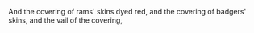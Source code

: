 And the covering of rams' skins dyed red, and the covering of badgers' skins, and the vail of the covering,
